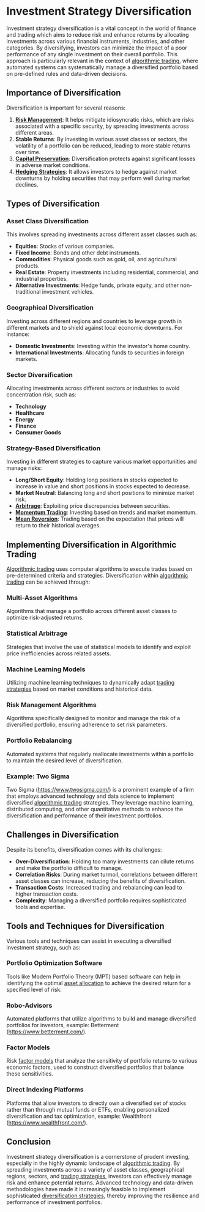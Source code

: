 # Investment Strategy Diversification

Investment strategy diversification is a vital concept in the world of finance and trading which aims to reduce risk and enhance returns by allocating investments across various financial instruments, industries, and other categories. By diversifying, investors can minimize the impact of a poor performance of any single investment on their overall portfolio. This approach is particularly relevant in the context of [algorithmic trading](../a/algorithmic_trading.md), where automated systems can systematically manage a diversified portfolio based on pre-defined rules and data-driven decisions.

## Importance of Diversification

Diversification is important for several reasons:

1. **[Risk Management](../r/risk_management.md)**: It helps mitigate idiosyncratic risks, which are risks associated with a specific security, by spreading investments across different areas.
2. **Stable Returns**: By investing in various asset classes or sectors, the volatility of a portfolio can be reduced, leading to more stable returns over time.
3. **[Capital Preservation](../c/capital_preservation.md)**: Diversification protects against significant losses in adverse market conditions.
4. **[Hedging Strategies](../h/hedging_strategies.md)**: It allows investors to hedge against market downturns by holding securities that may perform well during market declines.

## Types of Diversification

### Asset Class Diversification

This involves spreading investments across different asset classes such as:
- **Equities**: Stocks of various companies.
- **Fixed Income**: Bonds and other debt instruments.
- **Commodities**: Physical goods such as gold, oil, and agricultural products.
- **Real Estate**: Property investments including residential, commercial, and industrial properties.
- **Alternative Investments**: Hedge funds, private equity, and other non-traditional investment vehicles.

### Geographical Diversification

Investing across different regions and countries to leverage growth in different markets and to shield against local economic downturns. For instance:
- **Domestic Investments**: Investing within the investor's home country.
- **International Investments**: Allocating funds to securities in foreign markets.

### Sector Diversification

Allocating investments across different sectors or industries to avoid concentration risk, such as:
- **Technology**
- **Healthcare**
- **Energy**
- **Finance**
- **Consumer Goods**

### Strategy-Based Diversification

Investing in different strategies to capture various market opportunities and manage risks:
- **Long/Short Equity**: Holding long positions in stocks expected to increase in value and short positions in stocks expected to decrease.
- **Market Neutral**: Balancing long and short positions to minimize market risk.
- **[Arbitrage](../a/arbitrage.md)**: Exploiting price discrepancies between securities.
- **[Momentum Trading](../m/momentum_trading.md)**: Investing based on trends and market momentum.
- **[Mean Reversion](../m/mean_reversion.md)**: Trading based on the expectation that prices will return to their historical averages.

## Implementing Diversification in Algorithmic Trading

[Algorithmic trading](../a/algorithmic_trading.md) uses computer algorithms to execute trades based on pre-determined criteria and strategies. Diversification within [algorithmic trading](../a/algorithmic_trading.md) can be achieved through:

### Multi-Asset Algorithms

Algorithms that manage a portfolio across different asset classes to optimize risk-adjusted returns.

### Statistical Arbitrage

Strategies that involve the use of statistical models to identify and exploit price inefficiencies across related assets.

### Machine Learning Models

Utilizing machine learning techniques to dynamically adapt [trading strategies](../t/trading_strategies.md) based on market conditions and historical data.

### Risk Management Algorithms

Algorithms specifically designed to monitor and manage the risk of a diversified portfolio, ensuring adherence to set risk parameters.

### Portfolio Rebalancing

Automated systems that regularly reallocate investments within a portfolio to maintain the desired level of diversification.

### Example: Two Sigma

Two Sigma (https://www.twosigma.com/) is a prominent example of a firm that employs advanced technology and data science to implement diversified [algorithmic trading](../a/algorithmic_trading.md) strategies. They leverage machine learning, distributed computing, and other quantitative methods to enhance the diversification and performance of their investment portfolios.

## Challenges in Diversification

Despite its benefits, diversification comes with its challenges:
- **Over-Diversification**: Holding too many investments can dilute returns and make the portfolio difficult to manage.
- **Correlation Risks**: During market turmoil, correlations between different asset classes can increase, reducing the benefits of diversification.
- **Transaction Costs**: Increased trading and rebalancing can lead to higher transaction costs.
- **Complexity**: Managing a diversified portfolio requires sophisticated tools and expertise.

## Tools and Techniques for Diversification 

Various tools and techniques can assist in executing a diversified investment strategy, such as:

### Portfolio Optimization Software

Tools like Modern Portfolio Theory (MPT) based software can help in identifying the optimal [asset allocation](../a/asset_allocation.md) to achieve the desired return for a specified level of risk.

### Robo-Advisors

Automated platforms that utilize algorithms to build and manage diversified portfolios for investors, example: Betterment (https://www.betterment.com/).

### Factor Models

Risk [factor models](../f/factor_models.md) that analyze the sensitivity of portfolio returns to various economic factors, used to construct diversified portfolios that balance these sensitivities.

### Direct Indexing Platforms

Platforms that allow investors to directly own a diversified set of stocks rather than through mutual funds or ETFs, enabling personalized diversification and tax optimization, example: Wealthfront (https://www.wealthfront.com/).

## Conclusion

Investment strategy diversification is a cornerstone of prudent investing, especially in the highly dynamic landscape of [algorithmic trading](../a/algorithmic_trading.md). By spreading investments across a variety of asset classes, geographical regions, sectors, and [trading strategies](../t/trading_strategies.md), investors can effectively manage risk and enhance potential returns. Advanced technology and data-driven methodologies have made it increasingly feasible to implement sophisticated [diversification strategies](../d/diversification_strategies.md), thereby improving the resilience and performance of investment portfolios.
